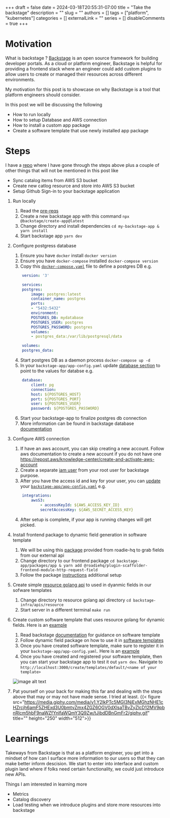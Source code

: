 +++
draft = false
date = 2024-03-18T20:55:31-07:00
title = "Take the backstage"
description = ""
slug = ""
authors = []
tags = ["platform", "kubernetes"]
categories = []
externalLink = ""
series = []
disableComments = true
+++

# Motivation

What is backstage ? [Backstage](https://backstage.spotify.com/) is an open source framework for building developer portals.
As a cloud or platform engineer, Backstage is helpful for providing a frontend stack where an engineer could add custom plugins to allow users
to create or managed their resources across different environments.

My motivation for this post is to showcase on why Backstage is a tool that platform engineers should consider.

In this post we will be discussing the following
- How to run locally
- How to setup Database and AWS connection
- How to install a custom app package
- Create a software template that use newly installed app package



# Steps

I have a [repo](https://github.com/darrylbalderas/demo-backstage) where I have gone through the steps above plus a couple of other things that will not be mentioned in this post like
- Sync catalog items from AWS S3 bucket
- Create new catlog resource and store into AWS S3 bucket
- Setup Github Sign-in to your backstage application


1. Run locally
    1. Read the [pre-reqs](https://backstage.io/docs/getting-started/#prerequisites)
    2. Create a new backstage app with this command `npx @backstage/create-app@latest`
    3. Change directory and install dependencies `cd my-backstage-app & yarn install`
    4. Start backstage app `yarn dev`

2. Configure postgress database
    1. Ensure you have `docker` install `docker version`
    2. Ensure you have `docker-compose` installed `docker-compose version`
    3. Copy this [`docker-compose.yaml`](https://github.com/darrylbalderas/demo-backstage/blob/main/docker-compose.yaml) file to define a postgres DB e.g.
    ```yaml
        version: '3'

        services:
        postgres:
            image: postgres:latest
            container_name: postgres
            ports:
            - "5432:5432"
            environment:
            POSTGRES_DB: mydatabase
            POSTGRES_USER: postgres
            POSTGRES_PASSWORD: postgres
            volumes:
            - postgres_data:/var/lib/postgresql/data

        volumes:
        postgres_data:
    ```
    4. Start postgres DB as a daemon process `docker-compose up -d`
    5. In your `backstage-app/app-config.yaml` update [database section](https://github.com/darrylbalderas/demo-backstage/blob/main/app-config.yaml#L30-L36) to point to the values for databse e.g.
    ```yaml
        database:
            client: pg
            connection:
            host: ${POSTGRES_HOST}
            port: ${POSTGRES_PORT}
            user: ${POSTGRES_USER}
            password: ${POSTGRES_PASSWORD}
    ```
    6. Start your backstage-app to finalize postgres db connection
    7. More information can be found in backstage database [documentation](https://backstage.io/docs/getting-started/config/database)

3. Configure AWS connection
    1. If have an aws account, you can skip creating a new account. Follow aws documentation to create a new account if you do not have one https://repost.aws/knowledge-center/create-and-activate-aws-account
    2. Create a separate [iam user](https://docs.aws.amazon.com/IAM/latest/UserGuide/id_users_create.html) from your root user for backstage purpose.
    3. After you have the access id and key for your user, you can [update](https://github.com/darrylbalderas/demo-backstage/blob/main/app-config.yaml#L51-L53) your [`backstage-app/app-config.yaml`](https://backstage.io/docs/integrations/aws-s3/locations#configuration) e.g.
    ```yaml
        integrations:
            awsS3:
                - accessKeyId: ${AWS_ACCESS_KEY_ID}
                secretAccessKey: ${AWS_SECRET_ACCESS_KEY}
    ```
    4. After setup is complete, if your app is running changes will get picked.

4. Install frontend package to dynamic field generation in software template
    1. We will be using this [package]( https://www.npmjs.com/package/@roadiehq/plugin-scaffolder-frontend-module-http-request-field) provided from roadie-hq to grab fields from our external api
    2. Change directory to our frontend package `cd backstage-app/packages/app & yarn add @roadiehq/plugin-scaffolder-frontend-module-http-request-field`
    3. Follow the package [instructions](https://www.npmjs.com/package/@roadiehq/plugin-scaffolder-frontend-module-http-request-field) additional setup

5. Create simple [resource golang api](https://github.com/darrylbalderas/demo-backstage/tree/main/backstage-infra/apis/resources) to used in dyanmic fields in our sofware templates
    1. Change directory to resource golang api directory `cd backstage-infra/apis/resource`
    2. Start server in a different terminal `make run`

5. Create custom software template that uses resource golang for dynamic fields. Here is an [example](https://github.com/darrylbalderas/demo-backstage/blob/main/backstage-infra/catalog/scaffold-template-dynamic-field/template.yaml)
    1. Read backstage [documentation](https://backstage.io/docs/features/software-templates/writing-templates) for guidance on software template
    2. Follow dynamic field package on how to use it in [software templates ](https://www.npmjs.com/package/@roadiehq/plugin-scaffolder-frontend-module-http-request-field)
    3. Once you have created software template, make sure to register it in your `backstage-app/app-config.yaml`. Here is an [example](https://github.com/darrylbalderas/demo-backstage/blob/main/app-config.yaml#L121-L124)
    4. Once you have created and registered your software template, then you can start your backstage app  to test it out `yarn dev`. Navigate to `http://localhost:3000/create/templates/default/<name of your template>`

    ![image alt text](/backstage-dynmaic-template.png)


6. Pat yourself on your back for making this far and dealing with the steps above that may or may not have made sense. I tried at least.
{{< figure src="https://media.giphy.com/media/v1.Y2lkPTc5MGI3NjExMGhzNHE1cHZrcjh6amF5ZHExd3U0bmtvZmx4ZGZ6OGV0dXlsaTBvZyZlcD12MV9pbnRlcm5hbF9naWZfYnlfaWQmY3Q9Zw/tJibdDBnGmFr2/giphy.gif" title="" height="250" width="512">}}



# Learnings

Takeways from Backstage is that as a platform engineer, you get into a mindset of how can I surface more information to our users so that they can make better inform descision. We start to enter into interface and custom plugin land where if folks need certain functionality, we could just introduce new APIs.

Things I am interested in learning more
- Metrics
- Catalog discovery
- Load testing when we introduce plugins and store more resources into backstage

